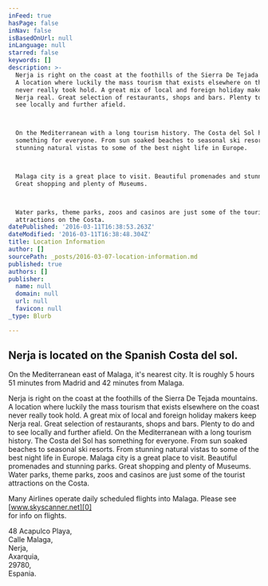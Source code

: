 ```yaml
---
inFeed: true
hasPage: false
inNav: false
isBasedOnUrl: null
inLanguage: null
starred: false
keywords: []
description: >-
  Nerja is right on the coast at the foothills of the Sierra De Tejada mountains.
  A location where luckily the mass tourism that exists elsewhere on the coast
  never really took hold. A great mix of local and foreign holiday makers keep
  Nerja real. Great selection of restaurants, shops and bars. Plenty to do and to
  see locally and further afield.



  On the Mediterranean with a long tourism history. The Costa del Sol has
  something for everyone. From sun soaked beaches to seasonal ski resorts. From
  stunning natural vistas to some of the best night life in Europe.



  Malaga city is a great place to visit. Beautiful promenades and stunning parks.
  Great shopping and plenty of Museums.



  Water parks, theme parks, zoos and casinos are just some of the tourist
  attractions on the Costa.
datePublished: '2016-03-11T16:38:53.263Z'
dateModified: '2016-03-11T16:38:48.304Z'
title: Location Information
author: []
sourcePath: _posts/2016-03-07-location-information.md
published: true
authors: []
publisher:
  name: null
  domain: null
  url: null
  favicon: null
_type: Blurb

---
```

## Nerja is located on the Spanish Costa del sol. 

On the Mediterranean east of Malaga, it's nearest city. It is roughly 5 hours 51 minutes from Madrid and 42 minutes from Malaga.

Nerja is right on the coast at the foothills of the Sierra De Tejada mountains. A location where luckily the mass tourism that exists elsewhere on the coast never really took hold. A great mix of local and foreign holiday makers keep Nerja real. Great selection of restaurants, shops and bars. Plenty to do and to see locally and further afield.
On the Mediterranean with a long tourism history. The Costa del Sol has something for everyone. From sun soaked beaches to seasonal ski resorts. From stunning natural vistas to some of the best night life in Europe.
Malaga city is a great place to visit. Beautiful promenades and stunning parks. Great shopping and plenty of Museums.
Water parks, theme parks, zoos and casinos are just some of the tourist attractions on the Costa.

Many Airlines operate daily scheduled flights into Malaga. Please see [www.skyscanner.net][0]  
for info on flights.

48 Acapulco Playa,  
Calle Malaga,  
Nerja,  
Axarquia,  
29780,  
Espania.

[0]: http://www.skyscanner.com/